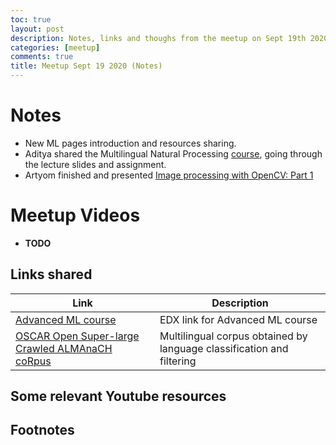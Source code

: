 ```yaml
---
toc: true
layout: post
description: Notes, links and thoughs from the meetup on Sept 19th 2020
categories: [meetup]
comments: true
title: Meetup Sept 19 2020 (Notes)
---
```

# Notes
- New ML pages introduction and resources sharing.
- Aditya shared the Multilingual Natural Processing [course](http://demo.clab.cs.cmu.edu/11737fa20/), going through the lecture slides and assignment.
- Artyom finished and presented [Image processing with OpenCV: Part 1](https://machinelearninghelsinki.github.io/mlstudygroup/learning/2020/09/12/Intro-to-Image-processing-part-1.html)

# Meetup Videos
- **TODO**

## Links shared

| Link | Description |
|-|-|
| [Advanced ML course](https://www.edx.org/course/advanced-machine-learning) | EDX link for Advanced ML course |
| [OSCAR Open Super-large Crawled ALMAnaCH coRpus](https://oscar-corpus.com/) | Multilingual corpus obtained by language classification and filtering |

## Some relevant Youtube resources

## Footnotes

[^1]: Will add more things..
